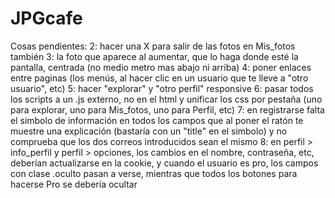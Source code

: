 # JPGcafe

Cosas pendientes:
2: hacer una X para salir de las fotos en Mis_fotos también
3: la foto que aparece al aumentar, que lo haga donde esté la pantalla, centrada (no medio metro mas abajo ni arriba)
4: poner enlaces entre paginas (los menús, al hacer clic en un usuario que te lleve a "otro usuario", etc)
5: hacer "explorar" y "otro perfil" responsive
6: pasar todos los scripts a un .js externo, no en el html y unificar los css por pestaña (uno para explorar, uno para Mis_fotos, uno para Perfil, etc)
7: en registrarse falta el simbolo de información en todos los campos que al poner el ratón te muestre una explicación (bastaría con un "title" en el simbolo) y no comprueba que los dos correos introducidos sean el mismo
8: en perfil > info_perfil y perfil > opciones, los cambios en el nombre, contraseña, etc, deberían actualizarse en la cookie, y cuando el usuario es pro, los campos con clase .oculto pasan a verse, mientras que todos los botones para hacerse Pro se debería ocultar
